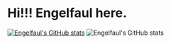 # Hi!!! Engelfaul here.

[![Engelfaul's GitHub stats](https://github-readme-stats.vercel.app/api?username=engelfaul&theme=radical)](https://github.com/anuraghazra/github-readme-stats) ![Engelfaul's GitHub stats](https://github-readme-stats.vercel.app/api/top-langs/?username=engelfaul&layout=compact&langs_count=10&theme=radical)

